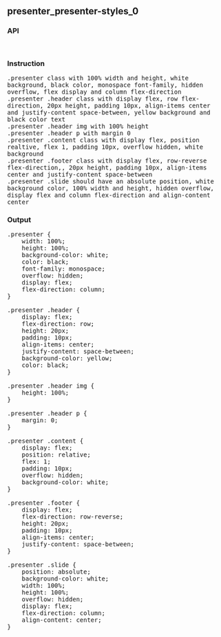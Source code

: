 ## presenter_presenter-styles_0
### API

<pre style='text-wrap: wrap'>

</pre>
### Instruction

<pre style='text-wrap: wrap'>
.presenter class with 100% width and height, white background, black color, monospace font-family, hidden overflow, flex display and column flex-direction
.presenter .header class with display flex, row flex-direction, 20px height, padding 10px, align-items center and justify-content space-between, yellow background and black color text
.presenter .header img with 100% height
.presenter .header p with margin 0
.presenter .content class with display flex, position realtive, flex 1, padding 10px, overflow hidden, white background
.presenter .footer class with display flex, row-reverse flex-direction,, 20px height, padding 10px, align-items center and justify-content space-between
.presenter .slide should have an absolute position, white background color, 100% width and height, hidden overflow, display flex and column flex-direction and align-content center
</pre>
### Output

<pre style='text-wrap: wrap'>
.presenter {
    width: 100%;
    height: 100%;
    background-color: white;
    color: black;
    font-family: monospace;
    overflow: hidden;
    display: flex;
    flex-direction: column;
}

.presenter .header {
    display: flex;
    flex-direction: row;
    height: 20px;
    padding: 10px;
    align-items: center;
    justify-content: space-between;
    background-color: yellow;
    color: black;
}

.presenter .header img {
    height: 100%;
}

.presenter .header p {
    margin: 0;
}

.presenter .content {
    display: flex;
    position: relative;
    flex: 1;
    padding: 10px;
    overflow: hidden;
    background-color: white;
}

.presenter .footer {
    display: flex;
    flex-direction: row-reverse;
    height: 20px;
    padding: 10px;
    align-items: center;
    justify-content: space-between;
}

.presenter .slide {
    position: absolute;
    background-color: white;
    width: 100%;
    height: 100%;
    overflow: hidden;
    display: flex;
    flex-direction: column;
    align-content: center;
}

</pre>
